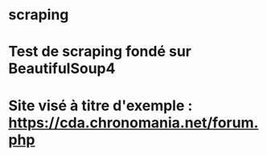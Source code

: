 # scraping
# Test de scraping fondé sur BeautifulSoup4
# Site visé à titre d'exemple : https://cda.chronomania.net/forum.php

